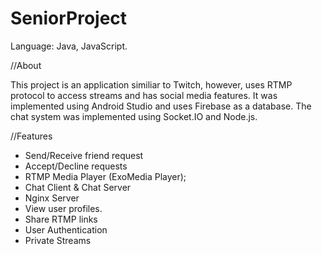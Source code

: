 # SeniorProject

Language: Java, JavaScript.

//About

This project is an application similiar to Twitch, however, uses RTMP protocol to access streams and has social media features. It was implemented using Android Studio and uses Firebase as a database. The chat system was implemented using Socket.IO and Node.js.


//Features
+ Send/Receive friend request
+ Accept/Decline requests 
+ RTMP Media Player (ExoMedia Player);
+ Chat Client & Chat Server
+ Nginx Server
+ View user profiles.
+ Share RTMP links
+ User Authentication
+ Private Streams
